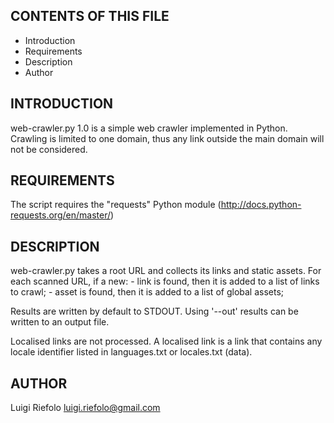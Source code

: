CONTENTS OF THIS FILE
---------------------
   
 * Introduction
 * Requirements
 * Description
 * Author


INTRODUCTION
------------
web-crawler.py 1.0 is a simple web crawler implemented in Python.
Crawling is limited to one domain, thus any link outside
the main domain will not be considered.


REQUIREMENTS
------------
The script requires the "requests" Python module 
(http://docs.python-requests.org/en/master/)


DESCRIPTION
-----------
web-crawler.py takes a root URL and collects its links and static assets.
For each scanned URL, if a new:
	- link is found, then it is added to a list of links to crawl; 
	- asset is found, then it is added to a list of global assets;

Results are written by default to STDOUT. Using '--out' results can be
written to an output file.

Localised links are not processed. A localised link is a link that
contains any locale identifier listed in languages.txt or locales.txt (data).


AUTHOR
------
Luigi Riefolo <luigi.riefolo@gmail.com>

